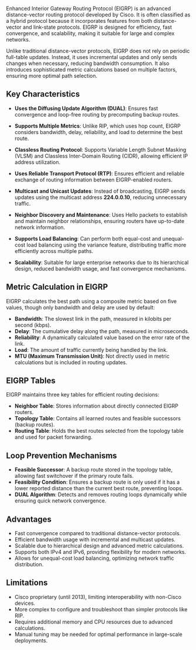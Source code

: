 Enhanced Interior Gateway Routing Protocol (EIGRP) is an advanced distance-vector routing protocol developed by Cisco. It is often classified as a hybrid protocol because it incorporates features from both distance-vector and link-state protocols. EIGRP is designed for efficiency, fast convergence, and scalability, making it suitable for large and complex networks.

Unlike traditional distance-vector protocols, EIGRP does not rely on periodic full-table updates. Instead, it uses incremental updates and only sends changes when necessary, reducing bandwidth consumption. It also introduces sophisticated metric calculations based on multiple factors, ensuring more optimal path selection.

## **Key Characteristics**

- **Uses the Diffusing Update Algorithm (DUAL)**: Ensures fast convergence and loop-free routing by precomputing backup routes.

- **Supports Multiple Metrics**: Unlike RIP, which uses hop count, EIGRP considers bandwidth, delay, reliability, and load to determine the best route.

- **Classless Routing Protocol**: Supports Variable Length Subnet Masking (VLSM) and Classless Inter-Domain Routing (CIDR), allowing efficient IP address utilization.

- **Uses Reliable Transport Protocol (RTP)**: Ensures efficient and reliable exchange of routing information between EIGRP-enabled routers.

- **Multicast and Unicast Updates**: Instead of broadcasting, EIGRP sends updates using the multicast address **224.0.0.10**, reducing unnecessary traffic.

- **Neighbor Discovery and Maintenance**: Uses Hello packets to establish and maintain neighbor relationships, ensuring routers have up-to-date network information.

- **Supports Load Balancing**: Can perform both equal-cost and unequal-cost load balancing using the variance feature, distributing traffic more efficiently across multiple paths.

- **Scalability**: Suitable for large enterprise networks due to its hierarchical design, reduced bandwidth usage, and fast convergence mechanisms.

## **Metric Calculation in EIGRP**

EIGRP calculates the best path using a composite metric based on five values, though only bandwidth and delay are used by default:

- **Bandwidth**: The slowest link in the path, measured in kilobits per second (kbps).
- **Delay**: The cumulative delay along the path, measured in microseconds.
- **Reliability**: A dynamically calculated value based on the error rate of the link.
- **Load**: The amount of traffic currently being handled by the link.
- **MTU (Maximum Transmission Unit)**: Not directly used in metric calculations but is included in routing updates.

## **EIGRP Tables**

EIGRP maintains three key tables for efficient routing decisions:

- **Neighbor Table**: Stores information about directly connected EIGRP routers.
- **Topology Table**: Contains all learned routes and feasible successors (backup routes).
- **Routing Table**: Holds the best routes selected from the topology table and used for packet forwarding.

## **Loop Prevention Mechanisms**

- **Feasible Successor**: A backup route stored in the topology table, allowing fast switchover if the primary route fails.
- **Feasibility Condition**: Ensures a backup route is only used if it has a lower reported distance than the current best route, preventing loops.
- **DUAL Algorithm**: Detects and removes routing loops dynamically while ensuring quick network convergence.

## **Advantages**

- Fast convergence compared to traditional distance-vector protocols.
- Efficient bandwidth usage with incremental and multicast updates.
- Scalable due to hierarchical design and advanced metric calculations.
- Supports both IPv4 and IPv6, providing flexibility for modern networks.
- Allows for unequal-cost load balancing, optimizing network traffic distribution.

## **Limitations**

- Cisco proprietary (until 2013), limiting interoperability with non-Cisco devices.
- More complex to configure and troubleshoot than simpler protocols like RIP.
- Requires additional memory and CPU resources due to advanced calculations.
- Manual tuning may be needed for optimal performance in large-scale deployments.